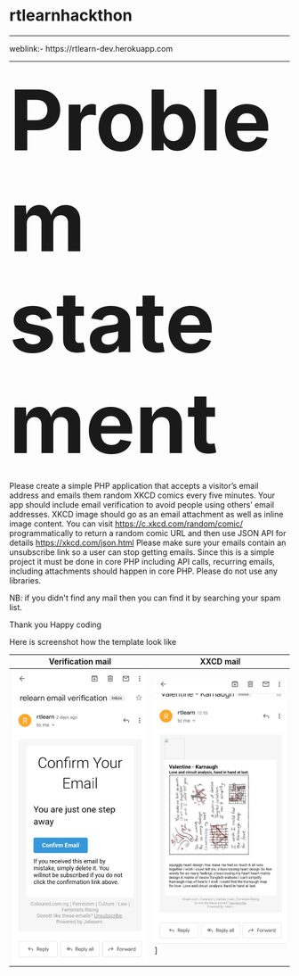 # rtlearnhackthon
<hr/>
weblink:- https://rtlearn-dev.herokuapp.com
<hr/>
<b style="font-size:150px;">Problem statement</b>

Please create a simple PHP application that accepts a visitor’s email address and emails them random XKCD comics every five minutes.
Your app should include email verification to avoid people using others’ email addresses.
XKCD image should go as an email attachment as well as inline image content.
You can visit https://c.xkcd.com/random/comic/ programmatically to return a random comic URL and then use JSON API for details https://xkcd.com/json.html
Please make sure your emails contain an unsubscribe link so a user can stop getting emails.
Since this is a simple project it must be done in core PHP including API calls, recurring emails, including attachments should happen in core PHP. Please do not use any libraries.


NB: if you didn't find any mail then you can find it by searching your spam list.

Thank you
Happy coding 

Here is screenshot how the template look like 

|Verification mail|XXCD mail|
|-----------------|---------|
|![](https://raw.githubusercontent.com/debadutta98/rtlearnhackthon/master/Screenshot_20210617-104526_Gmail.jpg)|![](https://raw.githubusercontent.com/debadutta98/rtlearnhackthon/master/Screenshot_20210617-104506_Gmail.jpg)]

